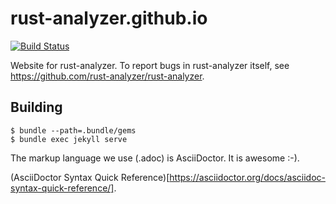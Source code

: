 # rust-analyzer.github.io

[![Build Status](https://travis-ci.org/rust-analyzer/rust-analyzer.github.io.svg?branch=src)](https://travis-ci.org/rust-analyzer/rust-analyzer.github.io)

Website for rust-analyzer. To report bugs in rust-analyzer itself, see https://github.com/rust-analyzer/rust-analyzer.

## Building

```
$ bundle --path=.bundle/gems
$ bundle exec jekyll serve
```

The markup language we use (.adoc) is AsciiDoctor. It is awesome :-).

(AsciiDoctor Syntax Quick Reference)[https://asciidoctor.org/docs/asciidoc-syntax-quick-reference/].
